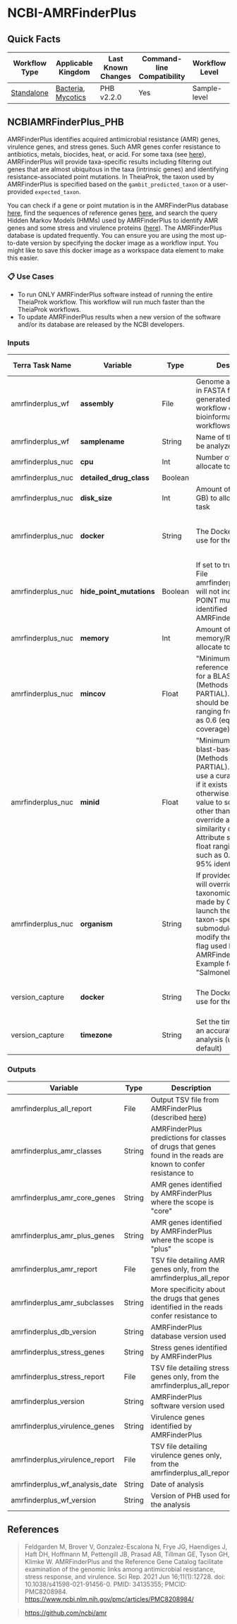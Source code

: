 # NCBI-AMRFinderPlus

## Quick Facts

| **Workflow Type** | **Applicable Kingdom** | **Last Known Changes** | **Command-line Compatibility** | **Workflow Level** |
|---|---|---|---|---|
| [Standalone](../../workflows_overview/workflows_type.md/#standalone) | [Bacteria](../../workflows_overview/workflows_kingdom.md/#bacteria), [Mycotics](../../workflows_overview/workflows_kingdom.md#mycotics) | PHB v2.2.0 | Yes | Sample-level |

## NCBIAMRFinderPlus_PHB

AMRFinderPlus identifies acquired antimicrobial resistance (AMR) genes, virulence genes, and stress genes.  Such AMR genes confer resistance to antibiotics, metals, biocides, heat, or acid. For some taxa (see [here](https://github.com/ncbi/amr/wiki/Running-AMRFinderPlus#--organism-option)), AMRFinderPlus will provide taxa-specific results including filtering out genes that are almost ubiquitous in the taxa (intrinsic genes) and identifying resistance-associated point mutations.  In TheiaProk, the taxon used by AMRFinderPlus is specified based on the `gambit_predicted_taxon` or a user-provided `expected_taxon`.

You can check if a gene or point mutation is in the AMRFinderPlus database [here](https://www.ncbi.nlm.nih.gov/pathogens/refgene/#), find the sequences of reference genes [here](https://www.ncbi.nlm.nih.gov/bioproject/PRJNA313047), and search the query Hidden Markov Models (HMMs) used by AMRFinderPlus to identify AMR genes and some stress and virulence proteins ([here](https://www.ncbi.nlm.nih.gov/pathogens/hmm/)). The AMRFinderPlus database is updated frequently. You can ensure you are using the most up-to-date version by specifying the docker image as a workflow input. You might like to save this docker image as a workspace data element to make this easier.

### 📋 Use Cases

- To run ONLY AMRFinderPlus software instead of running the entire TheiaProk workflow. This workflow will run much faster than the TheiaProk workflows.
- To update AMRFinderPlus results when a new version of the software and/or its database are released by the NCBI developers.

### Inputs

<div class="searchable-table" markdown="1">

| **Terra Task Name** | **Variable** | **Type** | **Description** | **Default Value** | **Terra Status** |
|---|---|---|---|---|---|
| amrfinderplus_wf | **assembly** | File | Genome assembly file in FASTA format. Can be generated by TheiaProk workflow or other bioinformatics workflows. | | Required |
| amrfinderplus_wf | **samplename** | String | Name of the sample to be analyzed | | Required |
| amrfinderplus_nuc | **cpu** | Int | Number of CPUs to allocate to the task | 8 | Optional |
| amrfinderplus_nuc | **detailed_drug_class** | Boolean | | False | Optional |
| amrfinderplus_nuc | **disk_size** | Int | Amount of storage (in GB) to allocate to the task | 100 | Optional |
| amrfinderplus_nuc | **docker** | String | The Docker container to use for the task | "us-docker.pkg.dev/general-theiagen/staphb/ncbi-amrfinderplus:3.11.20-2023-09-26.1" | Optional |
| amrfinderplus_nuc | **hide_point_mutations** | Boolean | If set to true, the output File amrfinderplus_all_report will not include any POINT mutations identified by AMRFinderPlus. | False | Optional |
| amrfinderplus_nuc | **memory** | Int | Amount of memory/RAM (in GB) to allocate to the task | 16 | Optional |
| amrfinderplus_nuc | **mincov** | Float | "Minimum proportion of reference gene covered for a BLAST-based hit (Methods BLAST or PARTIAL)." Attribute should be a float ranging from 0-1, such as 0.6 (equal to 60% coverage) | 0.5 | Optional |
| amrfinderplus_nuc | **minid** | Float | "Minimum identity for a blast-based hit hit (Methods BLAST or PARTIAL). -1 means use a curated threshold if it exists and 0.9 otherwise. Setting this value to something other than -1 will override any curated similarity cutoffs." Attribute should be a float ranging from 0-1, such as 0.95 (equal to 95% identity) | 0.90 | Optional |
| amrfinderplus_nuc | **organism** | String | If provided, this input will override the taxonomic assignment made by GAMBIT and launch the relevant taxon-specific submodules. It will also modify the organism flag used by AMRFinderPlus. Example format: "Salmonella enterica"  | | Optional |
| version_capture | **docker** | String | The Docker container to use for the task | "us-docker.pkg.dev/general-theiagen/theiagen/alpine-plus-bash:3.20.0" | Optional |
| version_capture | **timezone** | String | Set the time zone to get an accurate date of analysis (uses UTC by default) |  | Optional |

</div>

### Outputs

<div class="searchable-table" markdown="1">

| **Variable** | **Type** | **Description** |
|---|---|---|
| amrfinderplus_all_report | File | Output TSV file from AMRFinderPlus (described [here](https://github.com/ncbi/amr/wiki/Running-AMRFinderPlus#fields)) |
| amrfinderplus_amr_classes | String | AMRFinderPlus predictions for classes of drugs that genes found in the reads are known to confer resistance to |
| amrfinderplus_amr_core_genes | String | AMR genes identified by AMRFinderPlus where the scope is "core" |
| amrfinderplus_amr_plus_genes | String | AMR genes identified by AMRFinderPlus where the scope is "plus" |
| amrfinderplus_amr_report | File | TSV file detailing AMR genes only, from the amrfinderplus_all_report |
| amrfinderplus_amr_subclasses | String | More specificity about the drugs that genes identified in the reads confer resistance to |
| amrfinderplus_db_version | String | AMRFinderPlus database version used |
| amrfinderplus_stress_genes | String | Stress genes identified by AMRFinderPlus |
| amrfinderplus_stress_report | File | TSV file detailing stress genes only, from the amrfinderplus_all_report |
| amrfinderplus_version | String | AMRFinderPlus software version used |
| amrfinderplus_virulence_genes | String | Virulence genes identified by AMRFinderPlus |
| amrfinderplus_virulence_report | File | TSV file detailing virulence genes only, from the amrfinderplus_all_report |
| amrfinderplus_wf_analysis_date | String | Date of analysis |
| amrfinderplus_wf_version | String | Version of PHB used for the analysis |

</div>

## References

>Feldgarden M, Brover V, Gonzalez-Escalona N, Frye JG, Haendiges J, Haft DH, Hoffmann M, Pettengill JB, Prasad AB, Tillman GE, Tyson GH, Klimke W. AMRFinderPlus and the Reference Gene Catalog facilitate examination of the genomic links among antimicrobial resistance, stress response, and virulence. Sci Rep. 2021 Jun 16;11(1):12728. doi: 10.1038/s41598-021-91456-0. PMID: 34135355; PMCID: PMC8208984. <https://www.ncbi.nlm.nih.gov/pmc/articles/PMC8208984/>
<!-- -->
><https://github.com/ncbi/amr>
